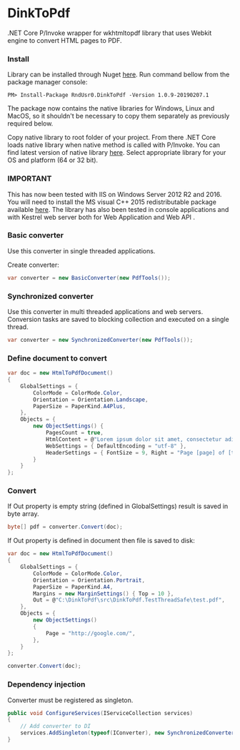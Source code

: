 # DinkToPdf
.NET Core P/Invoke wrapper for wkhtmltopdf library that uses Webkit engine to convert HTML pages to PDF.

### Install 

Library can be installed through Nuget [here](https://www.nuget.org/packages/RndUsr0.DinkToPdf/). 
Run command bellow from the package manager console:

```
PM> Install-Package RndUsr0.DinkToPdf -Version 1.0.9-20190207.1
```
The package now contains the native libraries for Windows, Linux and MacOS, so it shouldn't be necessary to copy them separately as previously required below. 

Copy native library to root folder of your project. From there .NET Core loads native library when native method is called with P/Invoke. You can find latest version of native library [here](https://github.com/rndusr0/DinkToPdf/tree/master/v0.12.5). Select appropriate library for your OS and platform (64 or 32 bit).

### IMPORTANT

This has now been tested with IIS on Windows Server 2012 R2 and 2016. You will need to install the MS visual C++ 2015 redistributable package available [here](https://www.microsoft.com/en-us/download/details.aspx?id=52685). The library has also been tested in console applications and with Kestrel web server both for Web Application and Web API . 

### 

### Basic converter
Use this converter in single threaded applications.

Create converter:
```csharp
var converter = new BasicConverter(new PdfTools());
```

### Synchronized converter
Use this converter in multi threaded applications and web servers. Conversion tasks are saved to blocking collection and executed on a single thread.

```csharp
var converter = new SynchronizedConverter(new PdfTools());
```

### Define document to convert
```csharp
var doc = new HtmlToPdfDocument()
{
    GlobalSettings = {
        ColorMode = ColorMode.Color,
        Orientation = Orientation.Landscape,
        PaperSize = PaperKind.A4Plus,
    },
    Objects = {
        new ObjectSettings() {
            PagesCount = true,
            HtmlContent = @"Lorem ipsum dolor sit amet, consectetur adipiscing elit. In consectetur mauris eget ultrices  iaculis. Ut                               odio viverra, molestie lectus nec, venenatis turpis.",
            WebSettings = { DefaultEncoding = "utf-8" },
            HeaderSettings = { FontSize = 9, Right = "Page [page] of [toPage]", Line = true, Spacing = 2.812 }
        }
    }
};

```

### Convert
If Out property is empty string (defined in GlobalSettings) result is saved in byte array. 
```csharp
byte[] pdf = converter.Convert(doc);
```

If Out property is defined in document then file is saved to disk:
```csharp
var doc = new HtmlToPdfDocument()
{
    GlobalSettings = {
        ColorMode = ColorMode.Color,
        Orientation = Orientation.Portrait,
        PaperSize = PaperKind.A4,
        Margins = new MarginSettings() { Top = 10 },
        Out = @"C:\DinkToPdf\src\DinkToPdf.TestThreadSafe\test.pdf",
    },
    Objects = {
        new ObjectSettings()
        {
            Page = "http://google.com/",
        },
    }
};
```
```csharp
converter.Convert(doc);
```

### Dependency injection
Converter must be registered as singleton.

```csharp
public void ConfigureServices(IServiceCollection services)
{
    // Add converter to DI
    services.AddSingleton(typeof(IConverter), new SynchronizedConverter(new PdfTools()));
}
```
